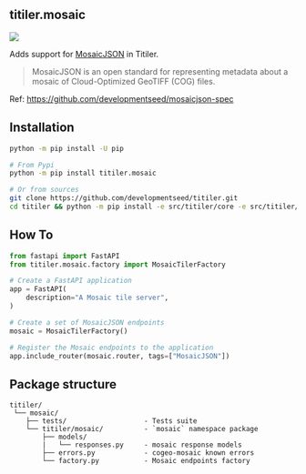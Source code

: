 ## titiler.mosaic

<img style="max-width:400px" src="https://github.com/user-attachments/assets/14b92588-14eb-4b37-b862-cc5d0d8015c9"/>

Adds support for [MosaicJSON](https://github.com/developmentseed/mosaicjson-spec) in Titiler.

> MosaicJSON is an open standard for representing metadata about a mosaic of Cloud-Optimized GeoTIFF (COG) files.

Ref: https://github.com/developmentseed/mosaicjson-spec

## Installation

```bash
python -m pip install -U pip

# From Pypi
python -m pip install titiler.mosaic

# Or from sources
git clone https://github.com/developmentseed/titiler.git
cd titiler && python -m pip install -e src/titiler/core -e src/titiler/mosaic
```

## How To

```python
from fastapi import FastAPI
from titiler.mosaic.factory import MosaicTilerFactory

# Create a FastAPI application
app = FastAPI(
    description="A Mosaic tile server",
)

# Create a set of MosaicJSON endpoints
mosaic = MosaicTilerFactory()

# Register the Mosaic endpoints to the application
app.include_router(mosaic.router, tags=["MosaicJSON"])
```

## Package structure

```
titiler/
 └── mosaic/
    ├── tests/                   - Tests suite
    └── titiler/mosaic/          - `mosaic` namespace package
        ├── models/
        |   └── responses.py     - mosaic response models
        ├── errors.py            - cogeo-mosaic known errors
        └── factory.py           - Mosaic endpoints factory
```
